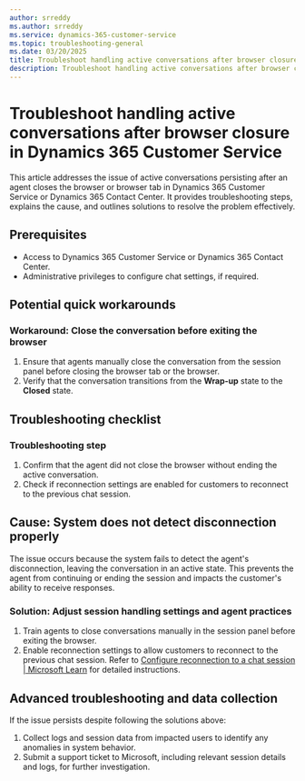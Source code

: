 ```yaml
---
author: srreddy
ms.author: srreddy
ms.service: dynamics-365-customer-service
ms.topic: troubleshooting-general
ms.date: 03/20/2025
title: Troubleshoot handling active conversations after browser closure in Dynamics 365 Customer Service
description: Troubleshoot handling active conversations after browser closure in Dynamics 365 Customer Service
---
```

# Troubleshoot handling active conversations after browser closure in Dynamics 365 Customer Service

This article addresses the issue of active conversations persisting after an agent closes the browser or browser tab in Dynamics 365 Customer Service or Dynamics 365 Contact Center. It provides troubleshooting steps, explains the cause, and outlines solutions to resolve the problem effectively.

## Prerequisites

- Access to Dynamics 365 Customer Service or Dynamics 365 Contact Center.
- Administrative privileges to configure chat settings, if required.

## Potential quick workarounds

### Workaround: Close the conversation before exiting the browser

1. Ensure that agents manually close the conversation from the session panel before closing the browser tab or the browser.
2. Verify that the conversation transitions from the **Wrap-up** state to the **Closed** state.

## Troubleshooting checklist

### Troubleshooting step

1. Confirm that the agent did not close the browser without ending the active conversation.
2. Check if reconnection settings are enabled for customers to reconnect to the previous chat session.

## Cause: System does not detect disconnection properly

The issue occurs because the system fails to detect the agent's disconnection, leaving the conversation in an active state. This prevents the agent from continuing or ending the session and impacts the customer's ability to receive responses.

### Solution: Adjust session handling settings and agent practices

1. Train agents to close conversations manually in the session panel before exiting the browser.
2. Enable reconnection settings to allow customers to reconnect to the previous chat session. Refer to [Configure reconnection to a chat session | Microsoft Learn](/dynamics365/customer-service/administer/configure-reconnect-chat) for detailed instructions.

## Advanced troubleshooting and data collection

If the issue persists despite following the solutions above:

1. Collect logs and session data from impacted users to identify any anomalies in system behavior.
2. Submit a support ticket to Microsoft, including relevant session details and logs, for further investigation.